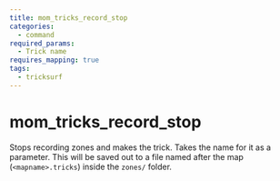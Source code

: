 ```yaml
---
title: mom_tricks_record_stop
categories:
  - command
required_params:
  - Trick name
requires_mapping: true
tags:
  - tricksurf
---
```


# mom_tricks_record_stop

Stops recording zones and makes the trick. Takes the name for it as a parameter.
This will be saved out to a file named after the map (`<mapname>.tricks`) inside the `zones/` folder.
